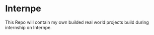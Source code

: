 # Internpe
This Repo will contain my own builded real world projects build during internship on Internpe.
